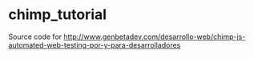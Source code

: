 # chimp_tutorial
Source code for http://www.genbetadev.com/desarrollo-web/chimp-js-automated-web-testing-por-y-para-desarrolladores
